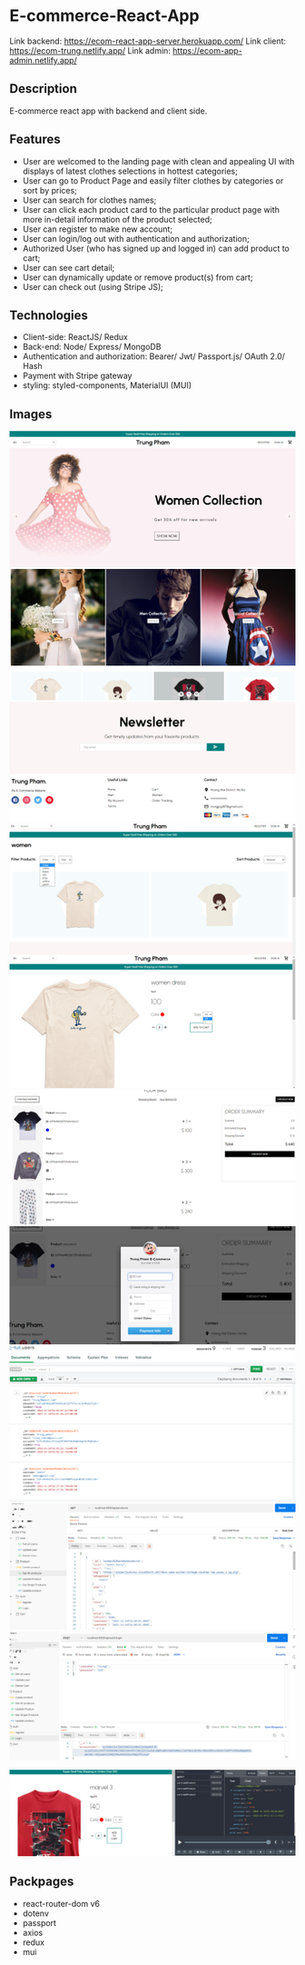 # E-commerce-React-App
Link backend: https://ecom-react-app-server.herokuapp.com/
Link client: https://ecom-trung.netlify.app/
Link admin: https://ecom-app-admin.netlify.app/
## Description
E-commerce react app with backend and client side.

## Features
- User are welcomed to the landing page with clean and appealing UI with displays of latest clothes selections in hottest categories;
- User can go to Product Page and easily filter clothes by categories or sort by prices;
- User can search for clothes names;
- User can click each product card to the particular product page with more in-detail information of the product selected;
- User can register to make new account;
- User can login/log out with authentication and authorization;
- Authorized User (who has signed up and logged in) can add product to cart;
- User can see cart detail;
- User can dynamically update or remove product(s) from cart;
- User can check out (using Stripe JS);
## Technologies
- Client-side: ReactJS/ Redux
- Back-end: Node/ Express/ MongoDB
- Authentication and authorization: Bearer/ Jwt/ Passport.js/ OAuth 2.0/ Hash 
- Payment with Stripe gateway
- styling: styled-components, MaterialUI (MUI)
## Images
![1](/homepage_1.png)
![2](/homepage_2.png)
![3](/homepage_3.png)
![7](/category.png)
![8](/productID.png)
![9](/cart.png)
![10](/checkout.png)
![4](/Mongo.png)
![5](/POSTMAN.png)
![6](/POSTMAN_2.png)

![11](/redux.png)

## Packpages
- react-router-dom v6 
- dotenv
- passport
- axios
- redux
- mui
